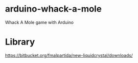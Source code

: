 # arduino-whack-a-mole
Whack A Mole game with Arduino
# Library
https://bitbucket.org/fmalpartida/new-liquidcrystal/downloads/
